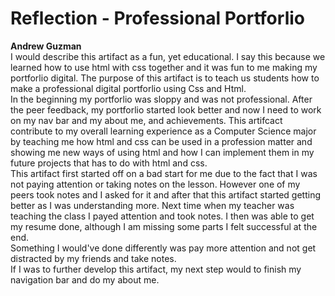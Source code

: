 # Reflection - Professional Portforlio
**Andrew Guzman** <br>
I would describe this artifact as a fun, yet educational. I say this because we learned how to use html with css together and it was fun to me making my portforlio digital. The purpose of this artifact is to teach us students how to make a professional digital portforlio using Css and Html. <br>
In the beginning my portforlio was sloppy and was not professional. After the peer feedback, my portforlio started look better and now I need to work on my nav bar and my about me, and achievements.
This artifcact contribute to my overall learning experience as a Computer Science major by teaching me how html and css can be used in a profession matter and showing me new ways of using html and how I can implement them in my future projects that has to do with html and css. <br>
This artifact first started off on a bad start for me due to the fact that I was not paying attention or taking notes on the lesson. However one of my peers took notes and I asked for it and after that this artifact started getting better as I was understanding more. Next time when my teacher was teaching the class I payed attention and took notes. I then was able to get my resume done, although I am missing some parts I felt successful at the end.<br>
Something I would've done differently was pay more attention and not get distracted by my friends and take notes.<br>
If I was to further develop this artifact, my next step would to finish my navigation bar and do my about me.<br>



